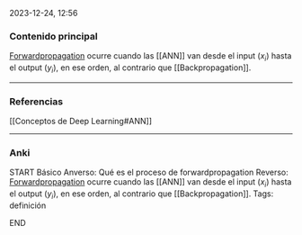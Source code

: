 2023-12-24, 12:56
### Contenido principal

[Forwardpropagation](https://es.wikipedia.org/wiki/Red_neuronal_prealimentada) ocurre cuando las [[ANN]] van desde el input ($x_i$) hasta el output ($y_i$), en ese orden, al contrario que [[Backpropagation]].

--- 
### Referencias

[[Conceptos de Deep Learning#ANN]]

---
### Anki



START
Básico
Anverso: Qué es el proceso de forwardpropagation
Reverso: [Forwardpropagation](https://es.wikipedia.org/wiki/Red_neuronal_prealimentada) ocurre cuando las [[ANN]] van desde el input ($x_i$) hasta el output ($y_i$), en ese orden, al contrario que [[Backpropagation]].
Tags: definición
<!--ID: 1705771401014-->
END
